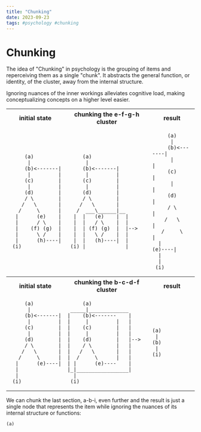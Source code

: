 ```yaml
---
title: "Chunking"
date: 2023-09-23
tags: #psychology #chunking
---
```


# Chunking

<!-- Does thought need to be represented as a formal system for the idea of chunking to be valid? -->

The idea of "Chunking" in psychology is the grouping of items and reperceiving them as a single "chunk". It abstracts the general function, or identity, of the cluster, away from the internal structure.

Ignoring nuances of the inner workings alleviates cognitive load, making conceptualizing concepts on a higher level easier.

<table>
<tr>
<th>initial state</th>
<th>chunking the e-f-g-h cluster</th>
<th>result</th>
</tr>
<tr>
<td>

```
     (a)
      |
     (b)<-------|
      |         |
     (c)        |
      |         |
     (d)        |
     / \        |
    /   \       |
   /     \      |
  |      (e)    |
  |      / \    |
  |    (f) (g)  |
  |      \ /    |
  |      (h)----|
 (i)  
```

</td>
<td>

```
     (a)
      |
     (b)<-------|
      |         |
     (c)        |
      |         |
     (d)        |
     / \        |
    /   \       |
   /  ___\______|__
  |  |   (e)    |  |
  |  |   / \    |  |
  |  | (f) (g)  |  |-->
  |  |   \ /    |  |
  |  |   (h)----|  |
 (i) |_____________|
```

</td>
<td>

```
     (a)
      |
     (b)<-------|
      |         |
     (c)        |
      |         |
     (d)        |
     / \        |
    /   \       |
   /     \      |
  |      (e)----|
  |
  |
 (i)  
```

</td>
</tr>
<tr>
<th>initial state</th>
<th>chunking the b-c-d-f cluster</th>
<th>result</th>
</tr>
<tr>
<td>

```
     (a)
      |
     (b)<-------|
      |         |
     (c)        |
      |         |
     (d)        |
     / \        |
    /   \       |
   /     \      |
  |      (e)----|
  |
  |
 (i)  
```

</td>
<td>

```
     (a)
 _____|_____________
|    (b)<-------    |
|     |         |   |
|    (c)        |   |
|     |         |   |
|    (d)        |   |-->
|    / \        |   |
|   /   \       |   |
|  /     \      |   |
| |      (e)----    |
|_|_________________|
  |
 (i)  
```

</td>
<td>

```
(a)
 |
(b)
 |
(i) 
```

</td>
</tr>
</table>

We can chunk the last section, a-b-i, even further and the result is just a single node that represents the item while ignoring the nuances of its internal structure or functions:

```
(a)
```

<!-- this looks like shit. maybe look into uploading some actual images...
pg. 288 for ref -->
